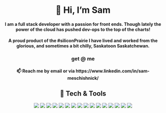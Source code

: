 <!---
smesj/smesj is a ✨ special ✨ repository because its `README.md` (this file) appears on your GitHub profile.
You can click the Preview link to take a look at your changes.
--->

<h1 align=center>👋 Hi, I’m Sam</h1>
<div align=center>
  <h4>
    I am a full stack developer with a passion for front ends. Though lately the power of the cloud has pushed dev-ops to the top of the charts!
  </h4>
  <h4>
    A proud product of the #siliconPrairie I have lived and worked from the glorious, and sometimes a bit chilly, Saskatoon Saskatchewan.
  </h4>
  <h3 align=center>get @ me</h3>
  <h4>📫 Reach me by email or via https://www.linkedin.com/in/sam-meschishnick/</h4>
</div>
<div align=center>
  <h2>🔧 Tech & Tools</h2>
  <img src="https://img.shields.io/badge/JavaScript-informational?style=for-the-badge&logo=javascript&logoColor=white&color=1b5776"/>
  <img src="https://img.shields.io/badge/JS-Angular-informational?style=for-the-badge&logo=angular&logoColor=white&color=1b5776"/>
  <img src="https://img.shields.io/badge/JS-React-informational?style=for-the-badge&logo=react&logoColor=white&color=1b5776"/>
  <img src="https://img.shields.io/badge/JS-React_Native-informational?style=for-the-badge&logo=react&logoColor=white&color=1b5776"/>
  <img src="https://img.shields.io/badge/JS-Node-informational?style=for-the-badge&logo=Node.js&logoColor=white&color=1b5776"/>
  <img src="https://img.shields.io/badge/JS-RXJS-informational?style=for-the-badge&logo=ReactiveX&logoColor=white&color=1b5776"/>
  <img src="https://img.shields.io/badge/PHP-informational?style=for-the-badge&logo=php&logoColor=white&color=1b5776"/>
  <img src="https://img.shields.io/badge/PHP-Larvel-informational?style=for-the-badge&logo=Laravel&logoColor=white&color=1b5776"/>
  <img src="https://img.shields.io/badge/PHP-Composer-informational?style=for-the-badge&logo=Composer&logoColor=white&color=1b5776"/>
  <img src="https://img.shields.io/badge/Golang-informational?style=for-the-badge&logo=go&logoColor=white&color=1b5776"/>
  <img src="https://img.shields.io/badge/Cloud-AWS-informational?style=for-the-badge&logo=AmazonAWS&logoColor=white&color=1b5776"/>
  <img src="https://img.shields.io/badge/Cloud-Google-informational?style=for-the-badge&logo=GoogleCloud&logoColor=white&color=1b5776"/>
  <img src="https://img.shields.io/badge/Cloud-Digital_Ocean-informational?style=for-the-badge&logo=DigitalOcean&logoColor=white&color=1b5776"/>
  <img src="https://img.shields.io/badge/Docker-informational?style=for-the-badge&logo=Docker&logoColor=white&color=1b5776"/>
  <img src="https://img.shields.io/badge/SQL-MySql-informational?style=for-the-badge&logo=MySQL&logoColor=white&color=1b5776"/>
  <img src="https://img.shields.io/badge/SQL-PostgreSQL-informational?style=for-the-badge&logo=PostgreSQL&logoColor=white&color=1b5776"/>
</div>
